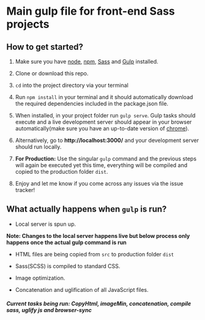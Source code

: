 # Main gulp file for front-end **Sass** projects

## How to get started?

1. Make sure you have [node](https://nodejs.org/en/), [npm](https://www.npmjs.com/), [Sass](http://sass-lang.com/) and [Gulp](https://gulpjs.com/) installed.

2. Clone or download this repo.

3. ```cd``` into the project directory via your terminal

4. Run ```npm install``` in your terminal and it should automatically download the required dependencies included in the package.json file.

5. When installed,  in your project folder run ```gulp serve```. Gulp tasks should execute and a live development server should appear in your browser automatically(make sure you have an up-to-date version of [chrome](https://www.google.com/chrome/index.html)).

6. Alternatively, go to **http://localhost:3000/** and your development server should run locally.

7. **For Production:** Use the singular `gulp` command and the previous steps will again be executed yet this time, everything will be compiled and copied to the production folder `dist`.

8. Enjoy and let me know if you come across any issues via the issue tracker!


## What actually happens when ```gulp``` is run?

- Local server is spun up.

**Note: Changes to the local server happens live but below process only happens once the actual gulp command is run**

- HTML files are being copied from ```src``` to production folder ```dist```

- Sass(SCSS) is compiled to standard CSS.

- Image optimization.

- Concatenation and uglification of all JavaScript files.

##### Current tasks being run: CopyHtml, imageMin, concatenation, compile sass, uglify js and browser-sync
